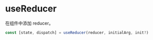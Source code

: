 # useReducer

在组件中添加 reducer。

```js
const [state, dispatch] = useReducer(reducer, initialArg, init?)
```
